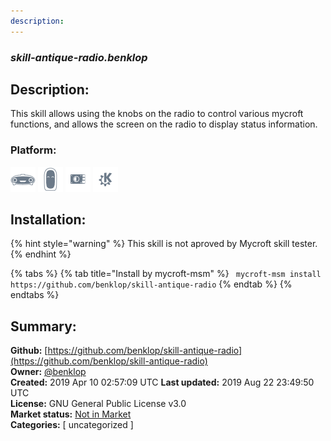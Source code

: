 ```yaml
---
description: 
---
```


### _skill-antique-radio.benklop_  
## Description:  
This skill allows using the knobs on the radio to control various
mycroft functions, and allows the screen on the radio to display
status information.  
  
  
### Platform:  
 ![Mark I](../.gitbook/assets/mark-1-icon.png)  ![Mark II](../.gitbook/assets/mark-2-icon.png)  ![Picroft](../.gitbook/assets/picroft-icon.png)  ![plasmoid](../.gitbook/assets/kde.png)   
## Installation:  
{% hint style="warning" %}
This skill is not aproved by Mycroft skill tester.
{% endhint %}
    
{% tabs %}
{% tab title="Install by mycroft-msm" %}
``` mycroft-msm install https://github.com/benklop/skill-antique-radio```
{% endtab %}
  {% endtabs %}
    
## Summary:  
**Github:** [https://github.com/benklop/skill-antique-radio](https://github.com/benklop/skill-antique-radio)  
**Owner:** [@benklop](https://github.com/benklop)  
**Created:** 2019 Apr 10 02:57:09 UTC  **Last updated:** 2019 Aug 22 23:49:50 UTC  
**License:** GNU General Public License v3.0  
**Market status:** [Not in Market](https://market.mycroft.ai/skill/)  
**Categories:** [ uncategorized ]   
